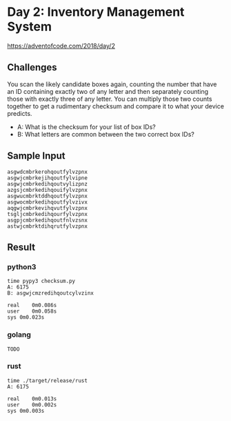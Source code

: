 # Day 2: Inventory Management System

https://adventofcode.com/2018/day/2

## Challenges
You scan the likely candidate boxes again, counting the number that have an ID containing exactly two of any letter and then separately counting those with exactly three of any letter. You can multiply those two counts together to get a rudimentary checksum and compare it to what your device predicts.

* A: What is the checksum for your list of box IDs?
* B: What letters are common between the two correct box IDs?

## Sample Input
```
asgwdcmbrkerohqoutfylvzpnx
asgwjcmbrkejihqoutfylvipne
asgwjcmbrkedihqoutvylizpnz
azgsjcmbrkedihqouifylvzpnx
asgwucmbrktddhqoutfylvzpnx
asgwocmbrkedihqoutfylvzivx
aqgwjcmbrkevihqvutfylvzpnx
tsgljcmbrkedihqourfylvzpnx
asgpjcmbrkedihqoutfnlvzsnx
astwjcmbrktdihqrutfylvzpnx
```

## Result
### python3
```
time pypy3 checksum.py
A: 6175
B: asgwjcmzredihqoutcylvzinx

real	0m0.086s
user	0m0.058s
sys	0m0.023s
```

### golang
```
TODO
```

### rust
```
time ./target/release/rust
A: 6175

real	0m0.013s
user	0m0.002s
sys	0m0.003s
```
